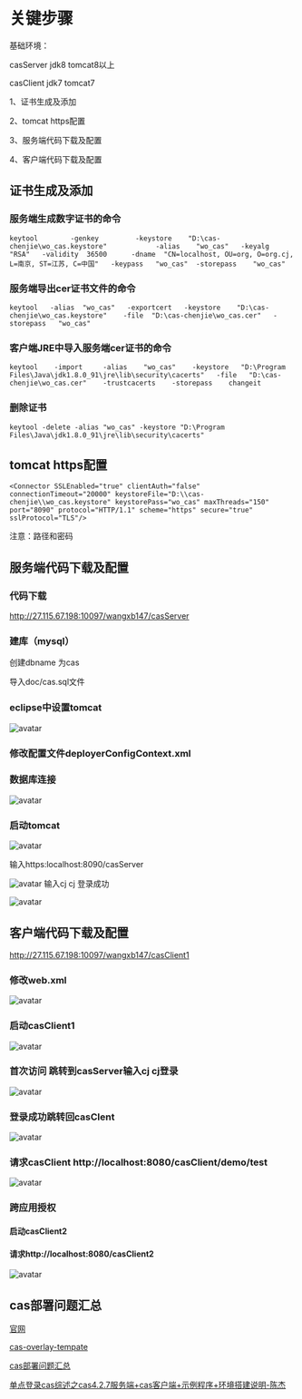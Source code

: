 # 关键步骤
基础环境：

casServer jdk8 tomcat8以上

casClient jdk7 tomcat7

1、证书生成及添加

2、tomcat https配置

3、服务端代码下载及配置

4、客户端代码下载及配置

## 证书生成及添加

###  服务端生成数字证书的命令
`keytool        -genkey         -keystore    "D:\cas-chenjie\wo_cas.keystore"            -alias    "wo_cas"   -keyalg    "RSA"   -validity  36500      -dname  "CN=localhost, OU=org, O=org.cj, L=南京, ST=江苏, C=中国"   -keypass   "wo_cas"  -storepass    "wo_cas"`

### 服务端导出cer证书文件的命令
`keytool   -alias  "wo_cas"   -exportcert   -keystore    "D:\cas-chenjie\wo_cas.keystore"    -file  "D:\cas-chenjie\wo_cas.cer"   -storepass   "wo_cas"`
### 客户端JRE中导入服务端cer证书的命令
`keytool    -import     -alias    "wo_cas"    -keystore   "D:\Program Files\Java\jdk1.8.0_91\jre\lib\security\cacerts"   -file   "D:\cas-chenjie\wo_cas.cer"    -trustcacerts    -storepass    changeit`

### 删除证书

`keytool -delete -alias "wo_cas" -keystore "D:\Program Files\Java\jdk1.8.0_91\jre\lib\security\cacerts"`

## tomcat https配置

`<Connector SSLEnabled="true" clientAuth="false" connectionTimeout="20000" keystoreFile="D:\\cas-chenjie\\wo_cas.keystore" keystorePass="wo_cas" maxThreads="150" port="8090" protocol="HTTP/1.1" scheme="https" secure="true" sslProtocol="TLS"/>`

注意：路径和密码

## 服务端代码下载及配置
### 代码下载
http://27.115.67.198:10097/wangxb147/casServer
### 建库（mysql）
创建dbname 为cas

导入doc/cas.sql文件

### eclipse中设置tomcat
![avatar](doc/img/3-eclipse-tomcat.png)

### 修改配置文件deployerConfigContext.xml
### 数据库连接
![avatar](doc/img/1-msyql.png)

### 启动tomcat
![avatar](doc/img/4-tomcat-start-8080.png)

输入https:localhost:8090/casServer

![avatar](doc/img/4-tomcat-start-8090.png)
输入cj cj 登录成功

![avatar](doc/img/4-tomcat-start-8090-login.png)

## 客户端代码下载及配置
http://27.115.67.198:10097/wangxb147/casClient1


### 修改web.xml
![avatar](doc/img/5-client-web-xml.png)

### 启动casClient1
![avatar](doc/img/5-client-start.png)

### 首次访问 跳转到casServer输入cj cj登录
![avatar](doc/img/5-client-login.png)

### 登录成功跳转回casClent
![avatar](doc/img/5-client-login-success.png)

### 请求casClient http://localhost:8080/casClient/demo/test
![avatar](doc/img/5-client-demo-test.png)

### 跨应用授权
#### 启动casClient2
#### 请求http://localhost:8080/casClient2
![avatar](doc/img/6-client-index.png)

## cas部署问题汇总
[官网](https://github.com/apereo/cas)

[cas-overlay-tempate](https://github.com/apereo/cas-overlay-template)

[cas部署问题汇总](http://note.youdao.com/noteshare?id=8a424b2f59bce4e086b7be8efc11ab37&sub=06EE7A48786E4EF48DF50100653BD897)

[单点登录cas综述之cas4.2.7服务端+cas客户端+示例程序+环境搭建说明-陈杰 ](http://blog.csdn.net/pucao_cug/article/details/70182968)

